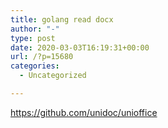 ```yaml
---
title: golang read docx
author: "-"
type: post
date: 2020-03-03T16:19:31+00:00
url: /?p=15680
categories:
  - Uncategorized

---
```

https://github.com/unidoc/unioffice
